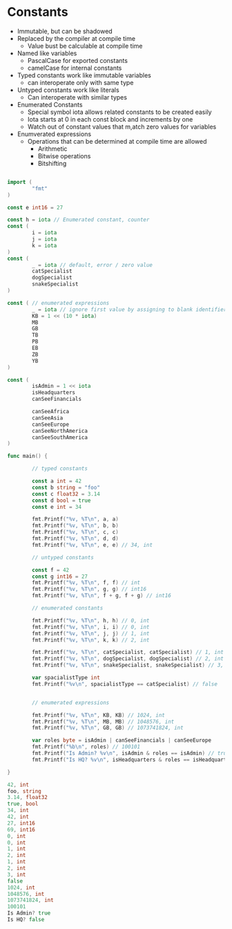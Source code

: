 # Constants

- Immutable, but can be shadowed
- Replaced by the compiler at compile time
    - Value bust be calculable at compile time
- Named like variables
    - PascalCase for exported constants
    - camelCase for internal constants
- Typed constants work like immutable variables
    - can interoperate only with same type
- Untyped constants work like literals
    - Can interoperate with similar types
- Enumerated Constants
    - Special symbol iota allows related constants to be created easily
    - Iota starts at 0 in each const block and increments by one
    - Watch out of constant values that m,atch zero values for variables
- Enumverated expressions
    - Operations that can be determined at compile time are allowed
        - Arithmetic
        - Bitwise operations
        - Bitshifting

```go

import (
        "fmt"
)

const e int16 = 27

const h = iota // Enumerated constant, counter
const (
        i = iota
        j = iota
        k = iota
)
const (
        _ = iota // default, error / zero value
        catSpecialist
        dogSpecialist
        snakeSpecialist
)

const ( // enumerated expressions
        _ = iota // ignore first value by assigning to blank identifier
        KB = 1 << (10 * iota)
        MB
        GB
        TB
        PB
        EB
        ZB
        YB
)

const (
        isAdmin = 1 << iota
        isHeadquarters
        canSeeFinancials

        canSeeAfrica
        canSeeAsia
        canSeeEurope
        canSeeNorthAmerica
        canSeeSouthAmerica
)

func main() {

        // typed constants

        const a int = 42
        const b string = "foo"
        const c float32 = 3.14
        const d bool = true
        const e int = 34

        fmt.Printf("%v, %T\n", a, a)
        fmt.Printf("%v, %T\n", b, b)
        fmt.Printf("%v, %T\n", c, c)
        fmt.Printf("%v, %T\n", d, d)
        fmt.Printf("%v, %T\n", e, e) // 34, int

        // untyped constants

        const f = 42
        const g int16 = 27
        fmt.Printf("%v, %T\n", f, f) // int
        fmt.Printf("%v, %T\n", g, g) // int16
        fmt.Printf("%v, %T\n", f + g, f + g) // int16

        // enumerated constants

        fmt.Printf("%v, %T\n", h, h) // 0, int
        fmt.Printf("%v, %T\n", i, i) // 0, int
        fmt.Printf("%v, %T\n", j, j) // 1, int
        fmt.Printf("%v, %T\n", k, k) // 2, int

        fmt.Printf("%v, %T\n", catSpecialist, catSpecialist) // 1, int
        fmt.Printf("%v, %T\n", dogSpecialist, dogSpecialist) // 2, int
        fmt.Printf("%v, %T\n", snakeSpecialist, snakeSpecialist) // 3, int

        var spacialistType int
        fmt.Printf("%v\n", spacialistType == catSpecialist) // false


        // enumerated expressions

        fmt.Printf("%v, %T\n", KB, KB) // 1024, int 
        fmt.Printf("%v, %T\n", MB, MB) // 1048576, int 
        fmt.Printf("%v, %T\n", GB, GB) // 1073741824, int 

        var roles byte = isAdmin | canSeeFinancials | canSeeEurope
        fmt.Printf("%b\n", roles) // 100101
        fmt.Printf("Is Admin? %v\n", isAdmin & roles == isAdmin) // true
        fmt.Printf("Is HQ? %v\n", isHeadquarters & roles == isHeadquarters) // false

}
```

```go
42, int
foo, string
3.14, float32
true, bool
34, int
42, int
27, int16
69, int16
0, int
0, int
1, int
2, int
1, int
2, int
3, int
false
1024, int
1048576, int
1073741824, int
100101
Is Admin? true
Is HQ? false
```